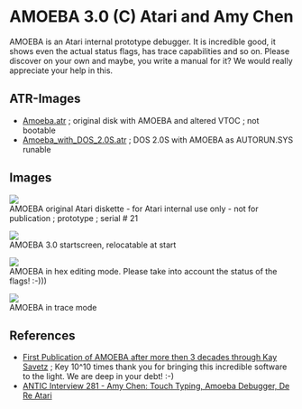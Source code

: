 # AMOEBA 3.0 (C) Atari and Amy Chen  
AMOEBA is an Atari internal prototype debugger. It is incredible good, it shows even the actual status flags, has trace capabilities and so on. Please discover on your own and maybe, you write a manual for it? We would really appreciate your help in this.  
  
## ATR-Images  
- [Amoeba.atr](attachments/Amoeba.atr) ; original disk with AMOEBA and altered VTOC ; not bootable  
- [Amoeba_with_DOS_2.0S.atr](attachments/Amoeba_with_DOS_2.0S.atr) ; DOS 2.0S with AMOEBA as AUTORUN.SYS runable  
  
## Images  
![](attachments/disk_.jpg)  
AMOEBA original Atari diskette - for Atari internal use only - not for publication ; prototype ; serial # 21  
  
![](attachments/Startscreen2_.jpg)  
AMOEBA 3.0 startscreen, relocatable at start  
  
![](attachments/hex.jpg)  
AMOEBA in hex editing mode. Please take into account the status of the flags! :-)))  
  
![](attachments/trace.jpg)  
AMOEBA in trace mode  
  
## References  
- [First Publication of AMOEBA after more then 3 decades through Kay Savetz](http://atariage.com/forums/topic/264052-amoeba-newly-discovered-proto-software/) ; Key 10^10 times thank you for bringing this incredible software to the light. We are deep in your debt! :-)  
- [ANTIC Interview 281 - Amy Chen: Touch Typing, Amoeba Debugger, De Re Atari](http://ataripodcast.libsyn.com/antic-interview-281-amy-chen-touch-typing-amoeba-debugger-de-re-atari)  

